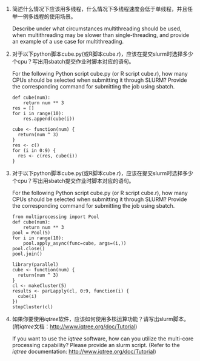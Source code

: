 
1. 简述什么情况下应该用多线程，什么情况下多线程速度会低于单线程，并且任举一例多线程的使用场景。
   
   Describe under what circumstances multithreading should be used, when multithreading may be slower than single-threading, and provide an example of a use case for multithreading.

2. 对于以下python脚本cube.py(或R脚本cube.r)，应该在提交slurm时选择多少个cpu？写出用sbatch提交作业时脚本对应的语句。
   
   For the following Python script cube.py (or R script cube.r), how many CPUs should be selected when submitting it through SLURM? Provide the corresponding command for submitting the job using sbatch.

    ```(cube.py)
    def cube(num): 
        return num ** 3
    res = []
    for i in range(10):
        res.append(cube(i))
    ```
    ```(cube.r)
    cube <- function(num) {
      return(num ^ 3)
    }
    res <- c()
    for (i in 0:9) {
      res <- c(res, cube(i))
    }
    ```

3. 对于以下python脚本cube.py(或R脚本cube.r)，应该在提交slurm时选择多少个cpu？写出用sbatch提交作业时脚本对应的语句。
   
    For the following Python script cube.py (or R script cube.r), how many CPUs should be selected when submitting it through SLURM? Provide the corresponding command for submitting the job using sbatch.

    ```(cube.py)
    from multiprocessing import Pool
    def cube(num): 
        return num ** 3
    pool = Pool(5)
    for i in range(10):
        pool.apply_async(func=cube, args=(i,))
    pool.close()
    pool.join()
    ```

    ```(cube.r)
    library(parallel)
    cube <- function(num) {
      return(num ^ 3)
    }
    cl <- makeCluster(5)
    results <- parLapply(cl, 0:9, function(i) {
      cube(i)
    })
    stopCluster(cl)
    ```

4. 如果你要使用*iqtree*软件，应该如何使用多核运算功能？请写出slurm脚本。(附*iqtree*文档：http://www.iqtree.org/doc/Tutorial)
   
    If you want to use the *iqtree* software, how can you utilize the multi-core processing capability? Please provide an slurm script. (Refer to the *iqtree* documentation: http://www.iqtree.org/doc/Tutorial)


